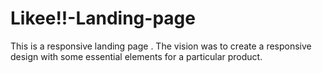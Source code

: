# Likee!!-Landing-page
This is a responsive landing page . The vision was to create a responsive design with some essential elements for a particular product. 
